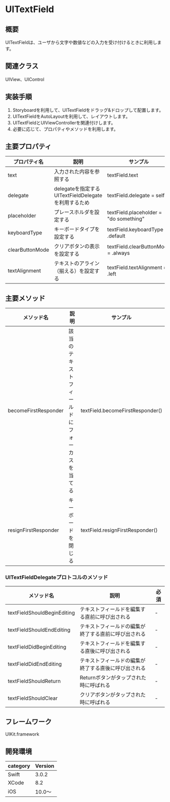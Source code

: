 # UITextField

## 概要
UITextFieldは、ユーザから文字や数値などの入力を受け付けるときに利用します。

## 関連クラス
UIView、UIControl

## 実装手順
1. Storyboardを利用して、UITextFieldをドラッグ&ドロップして配置します。
2. UITextFieldをAutoLayoutを利用して、レイアウトします。
3. UITextFieldとUIViewControllerを関連付けします。
4. 必要に応じて、プロパティやメソッドを利用します。

## 主要プロパティ

|プロパティ名|説明|サンプル|
|---|---|---|
|text | 入力された内容を参照する | textField.text |
|delegate | delegateを指定する <br>UITextFieldDelegateを利用するため | textField.delegate = self |
|placeholder | プレースホルダを設定する | textField.placeholder = "do something" |
|keyboardType | キーボードタイプを設定する | textField.keyboardType = .default |
|clearButtonMode | クリアボタンの表示を設定する | textField.clearButtonMode = .always|
|textAlignment | テキストのアライン（揃える）を設定する  | textField.textAlignment = .left|

## 主要メソッド

|メソッド名|説明|サンプル|
|---|---|---|
|becomeFirstResponder | 該当のテキストフィールドにフォーカスを当てる | textField.becomeFirstResponder() |
|resignFirstResponder | キーボードを閉じる | textField.resignFirstResponder() |

### UITextFieldDelegateプロトコルのメソッド

|メソッド名|説明|必須|
|---|---|---|
|textFieldShouldBeginEditing | テキストフィールドを編集する直前に呼び出される | - |
|textFieldShouldEndEditing | テキストフィールドの編集が終了する直前に呼び出される | - |
|textFieldDidBeginEditing | テキストフィールドを編集する直後に呼び出される | - | 
|textFieldDidEndEditing | テキストフィールドの編集が終了する直後に呼び出される | - | 
|textFieldShouldReturn | Returnボタンがタップされた時に呼ばれる | - | 
|textFieldShouldClear | クリアボタンがタップされた時に呼ばれる | - | 

## フレームワーク
UIKit.framework

## 開発環境
|category | Version| 
|---|---|
| Swift | 3.0.2 |
| XCode | 8.2 |
| iOS | 10.0〜 |
